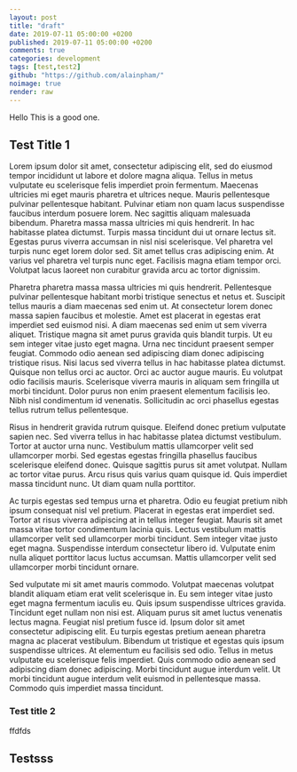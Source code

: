 ```yaml
---
layout: post
title: "draft"
date: 2019-07-11 05:00:00 +0200
published: 2019-07-11 05:00:00 +0200
comments: true
categories: development
tags: [test,test2]
github: "https://github.com/alainpham/"
noimage: true
render: raw
---
```

Hello This is a good one.
<!--more-->

## Test Title 1
Lorem ipsum dolor sit amet, consectetur adipiscing elit, sed do eiusmod tempor incididunt ut labore et dolore magna aliqua. Tellus in metus vulputate eu scelerisque felis imperdiet proin fermentum. Maecenas ultricies mi eget mauris pharetra et
ultrices neque. Mauris pellentesque pulvinar pellentesque habitant. Pulvinar etiam non quam lacus suspendisse faucibus interdum posuere lorem. Nec sagittis aliquam malesuada bibendum. Pharetra massa massa ultricies mi quis hendrerit. In hac
habitasse platea dictumst. Turpis massa tincidunt dui ut ornare lectus sit. Egestas purus viverra accumsan in nisl nisi scelerisque. Vel pharetra vel turpis nunc eget lorem dolor sed. Sit amet tellus cras adipiscing enim. At varius vel pharetra vel
turpis nunc eget. Facilisis magna etiam tempor orci. Volutpat lacus laoreet non curabitur gravida arcu ac tortor dignissim.

Pharetra pharetra massa massa ultricies mi quis hendrerit. Pellentesque pulvinar pellentesque habitant morbi tristique senectus et netus et. Suscipit tellus mauris a diam maecenas sed enim ut. At consectetur lorem donec massa sapien faucibus et
molestie. Amet est placerat in egestas erat imperdiet sed euismod nisi. A diam maecenas sed enim ut sem viverra aliquet. Tristique magna sit amet purus gravida quis blandit turpis. Ut eu sem integer vitae justo eget magna. Urna nec tincidunt
praesent semper feugiat. Commodo odio aenean sed adipiscing diam donec adipiscing tristique risus. Nisi lacus sed viverra tellus in hac habitasse platea dictumst. Quisque non tellus orci ac auctor. Orci ac auctor augue mauris. Eu volutpat odio
facilisis mauris. Scelerisque viverra mauris in aliquam sem fringilla ut morbi tincidunt. Dolor purus non enim praesent elementum facilisis leo. Nibh nisl condimentum id venenatis. Sollicitudin ac orci phasellus egestas tellus rutrum tellus
pellentesque.

Risus in hendrerit gravida rutrum quisque. Eleifend donec pretium vulputate sapien nec. Sed viverra tellus in hac habitasse platea dictumst vestibulum. Tortor at auctor urna nunc. Vestibulum mattis ullamcorper velit sed ullamcorper morbi. Sed
egestas egestas fringilla phasellus faucibus scelerisque eleifend donec. Quisque sagittis purus sit amet volutpat. Nullam ac tortor vitae purus. Arcu risus quis varius quam quisque id. Quis imperdiet massa tincidunt nunc. Ut diam quam nulla
porttitor.

Ac turpis egestas sed tempus urna et pharetra. Odio eu feugiat pretium nibh ipsum consequat nisl vel pretium. Placerat in egestas erat imperdiet sed. Tortor at risus viverra adipiscing at in tellus integer feugiat. Mauris sit amet massa vitae tortor
condimentum lacinia quis. Lectus vestibulum mattis ullamcorper velit sed ullamcorper morbi tincidunt. Sem integer vitae justo eget magna. Suspendisse interdum consectetur libero id. Vulputate enim nulla aliquet porttitor lacus luctus accumsan.
Mattis ullamcorper velit sed ullamcorper morbi tincidunt ornare.

Sed vulputate mi sit amet mauris commodo. Volutpat maecenas volutpat blandit aliquam etiam erat velit scelerisque in. Eu sem integer vitae justo eget magna fermentum iaculis eu. Quis ipsum suspendisse ultrices gravida. Tincidunt eget nullam non nisi
est. Aliquam purus sit amet luctus venenatis lectus magna. Feugiat nisl pretium fusce id. Ipsum dolor sit amet consectetur adipiscing elit. Eu turpis egestas pretium aenean pharetra magna ac placerat vestibulum. Bibendum ut tristique et egestas quis
ipsum suspendisse ultrices. At elementum eu facilisis sed odio. Tellus in metus vulputate eu scelerisque felis imperdiet. Quis commodo odio aenean sed adipiscing diam donec adipiscing. Morbi tincidunt augue interdum velit. Ut morbi tincidunt augue
interdum velit euismod in pellentesque massa. Commodo quis imperdiet massa tincidunt.
### Test title 2

ffdfds

## Testsss
